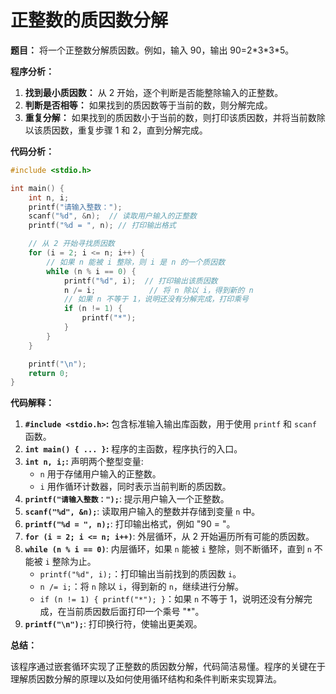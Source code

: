 # 正整数的质因数分解

**题目：** 将一个正整数分解质因数。例如，输入 90，输出 90=2\*3\*3\*5。

**程序分析：**

1. **找到最小质因数：** 从 2 开始，逐个判断是否能整除输入的正整数。
2. **判断是否相等：** 如果找到的质因数等于当前的数，则分解完成。
3. **重复分解：** 如果找到的质因数小于当前的数，则打印该质因数，并将当前数除以该质因数，重复步骤 1 和 2，直到分解完成。

**代码分析：**

```c
#include <stdio.h>

int main() {
    int n, i;
    printf("请输入整数：");
    scanf("%d", &n);  // 读取用户输入的正整数
    printf("%d = ", n); // 打印输出格式

    // 从 2 开始寻找质因数
    for (i = 2; i <= n; i++) {
        // 如果 n 能被 i 整除，则 i 是 n 的一个质因数
        while (n % i == 0) {
            printf("%d", i);  // 打印输出该质因数
            n /= i;            // 将 n 除以 i，得到新的 n
            // 如果 n 不等于 1，说明还没有分解完成，打印乘号
            if (n != 1) { 
                printf("*"); 
            }
        }
    }

    printf("\n");
    return 0;
}
```

**代码解释：**

1. **`#include <stdio.h>`:** 包含标准输入输出库函数，用于使用 `printf` 和 `scanf` 函数。
2. **`int main() { ... }`:** 程序的主函数，程序执行的入口。
3. **`int n, i;`:**  声明两个整型变量:
    *   `n` 用于存储用户输入的正整数。
    *   `i` 用作循环计数器，同时表示当前判断的质因数。
4.  **`printf("请输入整数：");`**:  提示用户输入一个正整数。
5. **`scanf("%d", &n);`**: 读取用户输入的整数并存储到变量 `n` 中。
6. **`printf("%d = ", n);`**: 打印输出格式，例如 "90 = "。
7. **`for (i = 2; i <= n; i++)`**: 外层循环，从 2 开始遍历所有可能的质因数。
8. **`while (n % i == 0)`**: 内层循环，如果 `n` 能被 `i` 整除，则不断循环，直到 `n` 不能被 `i` 整除为止。
   *   `printf("%d", i);`：打印输出当前找到的质因数 `i`。
   *   `n /= i;`：将 `n` 除以 `i`，得到新的 `n`，继续进行分解。
   *   `if (n != 1) { printf("*"); }`：如果 `n` 不等于 1，说明还没有分解完成，在当前质因数后面打印一个乘号 "*"。
9.  **`printf("\n");`**:  打印换行符，使输出更美观。

**总结：**

该程序通过嵌套循环实现了正整数的质因数分解，代码简洁易懂。程序的关键在于理解质因数分解的原理以及如何使用循环结构和条件判断来实现算法。
